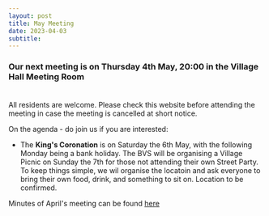 ```yaml
---
layout: post
title: May Meeting 
date: 2023-04-03
subtitle: 
---
```

### Our next meeting is on Thursday 4th May, 20:00 in the Village Hall Meeting Room <br><br>

All residents are welcome.  Please check this website before attending the meeting in case the meeting is cancelled at short notice.

On the agenda - do join us if you are interested:<br>

- The **King's Coronation** is on Saturday the 6th May, with the following Monday being a bank holiday.  The BVS will be organising a Village Picnic on Sunday the 7th for those not attending their own Street Party.  To keep things simple, we wil organise the locatoin and ask everyone to bring their own food, drink, and something to sit on. Location to be confirmed.    

Minutes of April's meeting can be found [here](https://www.dropbox.com/sh/lwe5w6utg4k8y2r/AADhv7jAzBl7MccQR0Rf8_2Ua?dl=0)

